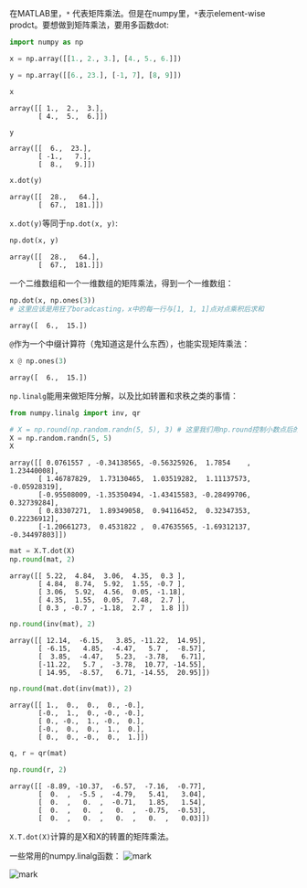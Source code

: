 
在MATLAB里，`*` 代表矩阵乘法。但是在numpy里，`*`表示element-wise prodct。要想做到矩阵乘法，要用多函数dot:


```python
import numpy as np
```


```python
x = np.array([[1., 2., 3.], [4., 5., 6.]])

y = np.array([[6., 23.], [-1, 7], [8, 9]])
```


```python
x
```




    array([[ 1.,  2.,  3.],
           [ 4.,  5.,  6.]])




```python
y
```




    array([[  6.,  23.],
           [ -1.,   7.],
           [  8.,   9.]])




```python
x.dot(y)
```




    array([[  28.,   64.],
           [  67.,  181.]])



`x.dot(y)`等同于`np.dot(x, y)`:


```python
np.dot(x, y)
```




    array([[  28.,   64.],
           [  67.,  181.]])



一个二维数组和一个一维数组的矩阵乘法，得到一个一维数组：


```python
np.dot(x, np.ones(3))
# 这里应该是用狂了boradcasting，x中的每一行与[1, 1, 1]点对点乘积后求和
```




    array([  6.,  15.])



`@`作为一个中缀计算符（鬼知道这是什么东西），也能实现矩阵乘法：


```python
x @ np.ones(3)
```




    array([  6.,  15.])



`np.linalg`能用来做矩阵分解，以及比如转置和求秩之类的事情：


```python
from numpy.linalg import inv, qr
```


```python
# X = np.round(np.random.randn(5, 5), 3) # 这里我们用np.round控制小数点后的位数，看起来更舒服一些
X = np.random.randn(5, 5)
X
```




    array([[ 0.0761557 , -0.34138565, -0.56325926,  1.7854    ,  1.23440008],
           [ 1.46787829,  1.73130465,  1.03519282,  1.11137573, -0.05928319],
           [-0.95508009, -1.35350494, -1.43415583, -0.28499706,  0.32739284],
           [ 0.83307271,  1.89349058,  0.94116452,  0.32347353,  0.22236912],
           [-1.20661273,  0.4531822 ,  0.47635565, -1.69312137, -0.34497803]])




```python
mat = X.T.dot(X)
np.round(mat, 2)
```




    array([[ 5.22,  4.84,  3.06,  4.35,  0.3 ],
           [ 4.84,  8.74,  5.92,  1.55, -0.7 ],
           [ 3.06,  5.92,  4.56,  0.05, -1.18],
           [ 4.35,  1.55,  0.05,  7.48,  2.7 ],
           [ 0.3 , -0.7 , -1.18,  2.7 ,  1.8 ]])




```python
np.round(inv(mat), 2)
```




    array([[ 12.14,  -6.15,   3.85, -11.22,  14.95],
           [ -6.15,   4.85,  -4.47,   5.7 ,  -8.57],
           [  3.85,  -4.47,   5.23,  -3.78,   6.71],
           [-11.22,   5.7 ,  -3.78,  10.77, -14.55],
           [ 14.95,  -8.57,   6.71, -14.55,  20.95]])




```python
np.round(mat.dot(inv(mat)), 2)
```




    array([[ 1.,  0.,  0.,  0., -0.],
           [-0.,  1.,  0., -0., -0.],
           [ 0., -0.,  1., -0.,  0.],
           [-0.,  0.,  0.,  1.,  0.],
           [ 0.,  0., -0.,  0.,  1.]])




```python
q, r = qr(mat)
```


```python
np.round(r, 2)
```




    array([[ -8.89, -10.37,  -6.57,  -7.16,  -0.77],
           [  0.  ,  -5.5 ,  -4.79,   5.41,   3.04],
           [  0.  ,   0.  ,  -0.71,   1.85,   1.54],
           [  0.  ,   0.  ,   0.  ,  -0.75,  -0.53],
           [  0.  ,   0.  ,   0.  ,   0.  ,   0.03]])



`X.T.dot(X)`计算的是X和X的转置的矩阵乘法。

一些常用的numpy.linalg函数：
![mark](http://pacdb2bfr.bkt.clouddn.com/blog/image/180803/KCI4LElAhh.png?imageslim)

![mark](http://pacdb2bfr.bkt.clouddn.com/blog/image/180803/i2jgkECj5m.png?imageslim)
